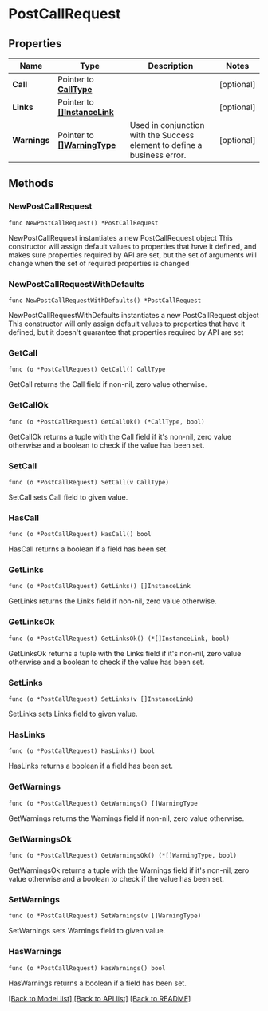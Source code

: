 # PostCallRequest

## Properties

Name | Type | Description | Notes
------------ | ------------- | ------------- | -------------
**Call** | Pointer to [**CallType**](CallType.md) |  | [optional] 
**Links** | Pointer to [**[]InstanceLink**](InstanceLink.md) |  | [optional] 
**Warnings** | Pointer to [**[]WarningType**](WarningType.md) | Used in conjunction with the Success element to define a business error. | [optional] 

## Methods

### NewPostCallRequest

`func NewPostCallRequest() *PostCallRequest`

NewPostCallRequest instantiates a new PostCallRequest object
This constructor will assign default values to properties that have it defined,
and makes sure properties required by API are set, but the set of arguments
will change when the set of required properties is changed

### NewPostCallRequestWithDefaults

`func NewPostCallRequestWithDefaults() *PostCallRequest`

NewPostCallRequestWithDefaults instantiates a new PostCallRequest object
This constructor will only assign default values to properties that have it defined,
but it doesn't guarantee that properties required by API are set

### GetCall

`func (o *PostCallRequest) GetCall() CallType`

GetCall returns the Call field if non-nil, zero value otherwise.

### GetCallOk

`func (o *PostCallRequest) GetCallOk() (*CallType, bool)`

GetCallOk returns a tuple with the Call field if it's non-nil, zero value otherwise
and a boolean to check if the value has been set.

### SetCall

`func (o *PostCallRequest) SetCall(v CallType)`

SetCall sets Call field to given value.

### HasCall

`func (o *PostCallRequest) HasCall() bool`

HasCall returns a boolean if a field has been set.

### GetLinks

`func (o *PostCallRequest) GetLinks() []InstanceLink`

GetLinks returns the Links field if non-nil, zero value otherwise.

### GetLinksOk

`func (o *PostCallRequest) GetLinksOk() (*[]InstanceLink, bool)`

GetLinksOk returns a tuple with the Links field if it's non-nil, zero value otherwise
and a boolean to check if the value has been set.

### SetLinks

`func (o *PostCallRequest) SetLinks(v []InstanceLink)`

SetLinks sets Links field to given value.

### HasLinks

`func (o *PostCallRequest) HasLinks() bool`

HasLinks returns a boolean if a field has been set.

### GetWarnings

`func (o *PostCallRequest) GetWarnings() []WarningType`

GetWarnings returns the Warnings field if non-nil, zero value otherwise.

### GetWarningsOk

`func (o *PostCallRequest) GetWarningsOk() (*[]WarningType, bool)`

GetWarningsOk returns a tuple with the Warnings field if it's non-nil, zero value otherwise
and a boolean to check if the value has been set.

### SetWarnings

`func (o *PostCallRequest) SetWarnings(v []WarningType)`

SetWarnings sets Warnings field to given value.

### HasWarnings

`func (o *PostCallRequest) HasWarnings() bool`

HasWarnings returns a boolean if a field has been set.


[[Back to Model list]](../README.md#documentation-for-models) [[Back to API list]](../README.md#documentation-for-api-endpoints) [[Back to README]](../README.md)



